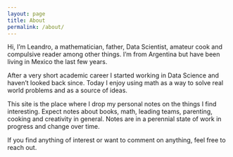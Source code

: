 ```yaml
---
layout: page
title: About
permalink: /about/
---
```


Hi, I’m Leandro, a mathematician, father, Data Scientist, amateur cook and compulsive reader among other things. I’m from Argentina but have been living in Mexico the last few years. 

After a very short academic career I started working in Data Science and haven’t looked back since. Today I enjoy using math as a way to solve real world problems and as a source of ideas.

This site is the place where I drop my personal notes on the things I find  interesting. Expect notes about books, math, leading teams, parenting, cooking and creativity in general. Notes are in a perennial state of work in progress and change over time.

If you find anything of interest or want to comment on anything, feel free to reach out.
